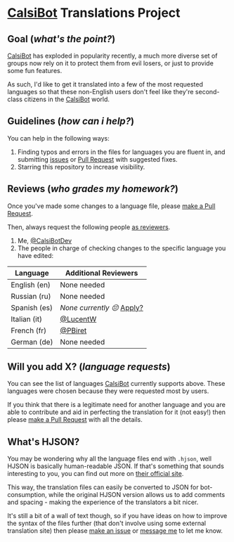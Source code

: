 # [CalsiBot](https://t.me/CalsiBot) Translations Project

## Goal (*what's the point?*)
[CalsiBot](https://t.me/CalsiBot) has exploded in popularity recently, a much more diverse set of groups now rely on it to protect them from evil losers, or just to provide some fun features.

As such, I'd like to get it translated into a few of the most requested languages so that these non-English users don't feel like they're second-class citizens in the [CalsiBot](https://t.me/CalsiBot) world.

## Guidelines (*how can i help?*)
You can help in the following ways:
1. Finding typos and errors in the files for languages you are fluent in, and submitting [issues](https://github.com/CalsiBotDev/CalsiBot/issues/new) or [Pull Request](https://help.github.com/en/github/collaborating-with-issues-and-pull-requests/creating-a-pull-request#creating-the-pull-request) with suggested fixes.
1. Starring this repository to increase visibility.

## Reviews (*who grades my homework?*)
Once you've made some changes to a language file, please [make a Pull Request](https://help.github.com/en/github/collaborating-with-issues-and-pull-requests/creating-a-pull-request#creating-the-pull-request).

Then, always request the following people [as reviewers](https://help.github.com/en/github/collaborating-with-issues-and-pull-requests/requesting-a-pull-request-review).
1. Me, [@CalsiBotDev](https://github.com/CalsiBotDev)
1. The people in charge of checking changes to the specific language you have edited:

| Language | Additional Reviewers |
| ------ | ------ |
| English (en) | None needed |
| Russian (ru) | None needed |
| Spanish (es) | *None currently 😔* [Apply?](https://github.com/CalsiBotDev/CalsiBot/issues/new?title=I%27d%20like%20to%20adopt%20the%20Spanish%20translation!&assignees=CalsiBotDev&labels=Lang-Adoption&body=%23%23%20Hey%2C%20I%27d%20like%20to%20adopt%20the%20Spanish%20translation.%0A%0A%23%23%23%20Commitment%20Statement%0A**I%20can%20confirm%20that%20I%3A**%0A_(mark%20these%20boxes%20once%20you%20have%20submitted%20your%20post)_%0A-%20%5B%20%5D%20Speak%20fluent%20Spanish%20at%20a%20higher%20level%20than%20a%20regular%20native%20speaker%2C%20and%20can%20translate%20concepts%20and%20ideas%20to%20English%20confidently.%0A-%20%5B%20%5D%20Will%20be%20able%20to%20promptly%20(on%20average%2C%20within%207%20days)%20be%20able%20to%20review%20and%20correct%20new%20translations%2C%20or%20Pull%20Requests%20others%20have%20made%20with%20fixes.%0A%0A%23%23%23%20CalsiBot%20lists%20those%20who%20help%20translate%20a%20language%20when%20users%20select%20it.%0A**I%20want%20to%20be%20credited%20with%20a%20link%20to%3A**%0A_(delete%20all%20except%20ONE%20option)_%0A-%20My%20Telegram%20profile%0A-%20My%20GitHub%20profile%0A%0A%23%23%23%20Previous%20Contributions%0A**If%20you%20have%20made%20previous%20contributions%20to%20translations%20either%20for%20CalsiBot%20or%20some%20other%20project%2C%20please%20link%20to%20some%20examples%20of%20your%20work%20below%3A**) |
| Italian (it) | [@LucentW](https://github.com/LucentW) |
| French (fr) | [@PBiret](https://github.com/PBiret) |
| German (de) | None needed |

## Will you add X? (*language requests*)
You can see the list of languages [CalsiBot](https://t.me/CalsiBot) currently supports above. These languages were chosen because they were requested most by users.

If you think that there is a legitimate need for another language and you are able to contribute and aid in perfecting the translation for it (not easy!) then please [make a Pull Request](https://help.github.com/en/github/collaborating-with-issues-and-pull-requests/creating-a-pull-request#creating-the-pull-request) with all the details.

## What's HJSON?
You may be wondering why all the language files end with `.hjson`, well HJSON is basically human-readable JSON. If that's something that sounds interesting to you, you can find out more on [their official site](https://hjson.org/).

This way, the translation files can easily be converted to JSON for bot-consumption, while the original HJSON version allows us to add comments and spacing - making the experience of the translators a bit nicer.

It's still a bit of a wall of text though, so if you have ideas on how to improve the syntax of the files further (that don't involve using some external translation site) then please [make an issue](https://github.com/CalsiBotDev/CalsiBot/issues/new) or [message me](https://t.me/cancer) to let me know.
